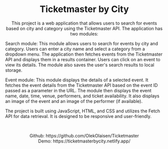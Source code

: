 

<h1 align="center">Ticketmaster by City</h1>





<p align="center"> This project is a web application that allows users to search for events based on city and category using the Ticketmaster API. The application has two modules:

Search module: This module allows users to search for events by city and category. Users can enter a city name and select a category from a dropdown menu. The application then fetches events from the Ticketmaster API and displays them in a results container. Users can click on an event to view its details. The module also saves the user's search results to local storage.

Event module: This module displays the details of a selected event. It fetches the event details from the Ticketmaster API based on the event ID passed as a parameter in the URL. The module then displays the event name, date, time, venue, performers, and ticket availability. It also displays an image of the event and an image of the performer (if available).

The project is built using JavaScript, HTML, and CSS and utilizes the Fetch API for data retrieval. It is designed to be responsive and user-friendly.
    <br> 
</p>
<br> 
<p align="center"> 
Github:  https://github.com/OlekOlaisen/Ticketmaster
    <br>
    Demo: https://ticketmasterbycity.netlify.app/
</p>
<br>
<p align="center"> 

</p>

